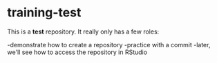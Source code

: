 # training-test
This is a **test** repository. It really only has a few roles:

-demonstrate how to create a repository
-practice with a commit
-later, we'll see how to access the repository in RStudio
